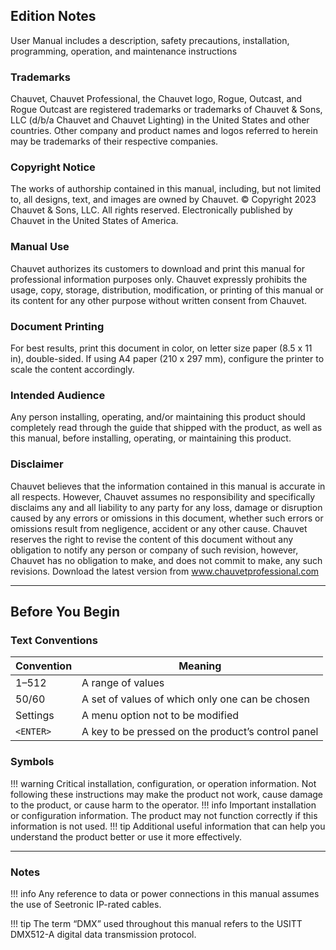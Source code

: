 
## Edition Notes
User Manual includes a description, safety precautions, installation, programming, operation, and maintenance instructions

### Trademarks
Chauvet, Chauvet Professional, the Chauvet logo, Rogue, Outcast, and Rogue Outcast are registered trademarks or 
trademarks of Chauvet & Sons, LLC (d/b/a Chauvet and Chauvet Lighting) in the United States and other countries. 
Other company and product names and logos referred to herein may be trademarks of their respective companies.

### Copyright Notice
The works of authorship contained in this manual, including, but not limited to, all designs, text, and 
images are owned by Chauvet. © Copyright 2023 Chauvet & Sons, LLC. All rights reserved. Electronically 
published by Chauvet in the United States of America.

### Manual Use
Chauvet authorizes its customers to download and print this manual for professional information 
purposes only. Chauvet expressly prohibits the usage, copy, storage, distribution, modification, 
or printing of this manual or its content for any other purpose without written consent from Chauvet.

### Document Printing
For best results, print this document in color, on letter size paper (8.5 x 11 in), double-sided. If 
using A4 paper (210 x 297 mm), configure the printer to scale the content accordingly.

### Intended Audience
Any person installing, operating, and/or maintaining this product should completely read through the 
guide that shipped with the product, as well as this manual, before installing, operating, or maintaining 
this product.

### Disclaimer
Chauvet believes that the information contained in this manual is accurate in all respects. However, Chauvet 
assumes no responsibility and specifically disclaims any and all liability to any party for any loss, 
damage or disruption caused by any errors or omissions in this document, whether such errors or omissions 
result from negligence, accident or any other cause. Chauvet reserves the right to revise the content of this 
document without any obligation to notify any person or company of such revision, however, Chauvet has no 
obligation to make, and does not commit to make, any such revisions. 
Download the latest version from www.chauvetprofessional.com


---------------------

## Before You Begin

### Text Conventions
| Convention | Meaning |
|------------|---------|
| 1–512      | A range of values| 
| 50/60      | A set of values of which only one can be chosen|
| Settings   | A menu option not to be modified |
| `<ENTER>`    | A key to be pressed on the product’s control panel|


### Symbols
!!! warning
    Critical installation, configuration, or operation information. Not following these instructions may 
    make the product not work, cause damage to the product, or cause harm to the operator.
!!! info
    Important installation or configuration information. The product may not function correctly
    if this information is not used.
!!! tip 
    Additional useful information that can help you understand the product better or use it more effectively.

---------------------
### Notes

!!! info 
    Any reference to data or power connections in this manual assumes the use of Seetronic IP-rated cables.

!!! tip
    The term “DMX” used throughout this manual refers to the USITT DMX512-A digital data transmission protocol.
